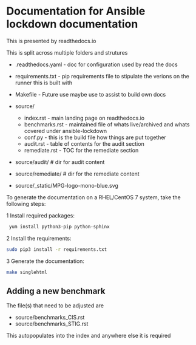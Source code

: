# Documentation for Ansible lockdown documentation

This is presented by readthedocs.io

This is split across multiple folders and strutures

- .readthedocs.yaml - doc for configuration used by read the docs
- requirements.txt - pip requirements file to stipulate the verions on the runner this is built with
- Makefile  - Future use maybe use to assist to build own docs

- source/
  - index.rst - main landing page on readthedocs.io
  - benchmarks.rst - maintained file of whats live/archived and whats covered under ansible-lockdown
  - conf.py - this is the build file how things are put together
  - audit.rst - table of contents for the audit section
  - remediate.rst - TOC for the remediate section

- source/audit/      # dir for audit content
- source/remediate/  # dir for the remediate content
- source/_static/MPG-logo-mono-blue.svg

To generate the documentation on a RHEL/CentOS 7 system, take the following steps:

1 Install required packages:

```bash
 yum install python3-pip python-sphinx
```

2 Install the requirements:

``` bash
sudo pip3 install -r requirements.txt
```

3 Generate the documentation:

```bash
make singlehtml
```

## Adding a new benchmark

The file(s) that need to be adjusted are

- source/benchmarks_CIS.rst
- source/benchmarks_STIG.rst

This autopopulates into the index and anywhere else it is required
